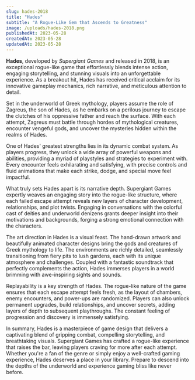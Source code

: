 ```yaml
---
slug: hades-2018
title: "Hades"
subtitle: "A Rogue-Like Gem that Ascends to Greatness"
image: /uploads/hades-2018.png
publishedAt: 2023-05-28
createdAt: 2023-05-28
updatedAt: 2023-05-28
---
```


__Hades__, developed by _Supergiant Games_ and released in 2018, is an exceptional rogue-like game that effortlessly blends intense action, engaging storytelling, and stunning visuals into an unforgettable experience. As a breakout hit, Hades has received critical acclaim for its innovative gameplay mechanics, rich narrative, and meticulous attention to detail.

Set in the underworld of Greek mythology, players assume the role of Zagreus, the son of Hades, as he embarks on a perilous journey to escape the clutches of his oppressive father and reach the surface. With each attempt, Zagreus must battle through hordes of mythological creatures, encounter vengeful gods, and uncover the mysteries hidden within the realms of Hades.

One of Hades' greatest strengths lies in its dynamic combat system. As players progress, they unlock a wide array of powerful weapons and abilities, providing a myriad of playstyles and strategies to experiment with. Every encounter feels exhilarating and satisfying, with precise controls and fluid animations that make each strike, dodge, and special move feel impactful.

What truly sets Hades apart is its narrative depth. Supergiant Games expertly weaves an engaging story into the rogue-like structure, where each failed escape attempt reveals new layers of character development, relationships, and plot twists. Engaging in conversations with the colorful cast of deities and underworld denizens grants deeper insight into their motivations and backgrounds, forging a strong emotional connection with the characters.

The art direction in Hades is a visual feast. The hand-drawn artwork and beautifully animated character designs bring the gods and creatures of Greek mythology to life. The environments are richly detailed, seamlessly transitioning from fiery pits to lush gardens, each with its unique atmosphere and challenges. Coupled with a fantastic soundtrack that perfectly complements the action, Hades immerses players in a world brimming with awe-inspiring sights and sounds.

Replayability is a key strength of Hades. The rogue-like nature of the game ensures that each escape attempt feels fresh, as the layout of chambers, enemy encounters, and power-ups are randomized. Players can also unlock permanent upgrades, build relationships, and uncover secrets, adding layers of depth to subsequent playthroughs. The constant feeling of progression and discovery is immensely satisfying.

In summary, Hades is a masterpiece of game design that delivers a captivating blend of gripping combat, compelling storytelling, and breathtaking visuals. Supergiant Games has crafted a rogue-like experience that raises the bar, leaving players craving for more after each attempt. Whether you're a fan of the genre or simply enjoy a well-crafted gaming experience, Hades deserves a place in your library. Prepare to descend into the depths of the underworld and experience gaming bliss like never before.